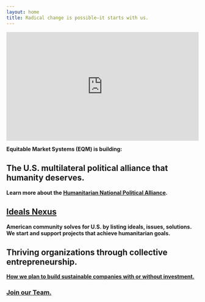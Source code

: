 ```yaml
---
layout: home
title: Radical change is possible—it starts with us.
---
```


<div style="padding:56.25% 0 0 0;position:relative;"><iframe src="https://player.vimeo.com/video/931782049?h=72f32cdce6&autoplay=1&loop=1&muted=1&color=BF81E8" style="position:absolute;top:0;left:0;width:100%;height:100%;" frameborder="0" allow="autoplay; fullscreen; picture-in-picture" allowfullscreen></iframe></div>



**Equitable Market Systems (EQM) is building:**

## The U.S. multilateral political alliance that humanity deserves.

**Learn more about the [Humanitarian National Political Alliance](https://eqm.systems/political-alliance).**

## [Ideals Nexus](https://ideals.nexus)

**American community solves for U.S. by listing ideals, issues, solutions. We start and support projects that achieve humanitarian goals.**

## Thriving organizations through collective entrepreneurship.

**[How we plan to build sustainable companies with or without investment.](https://eqm.systems/about#equitable-market-systems-eqm)**

### [Join our Team.](https://eqm.systems/build)
